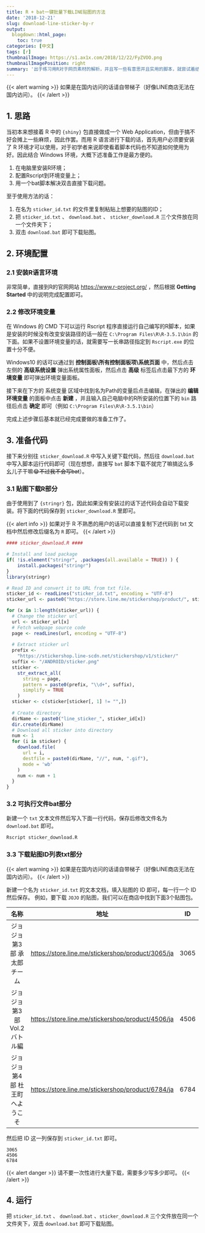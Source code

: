 ```yaml
---
title: R + bat一键批量下载LINE贴图的方法
date: '2018-12-21'
slug: download-line-sticker-by-r
output:
  blogdown::html_page:
    toc: true
categories: [中文]
tags: [r]
thumbnailImage: https://s1.ax1x.com/2018/12/22/FyZVOO.png
thumbnailImagePosition: right
summary: '出于练习用R对于网页素材的解析，并且写一些有意思并且实用的脚本，就尝试着结合Windows下的bat可执行文件捣鼓了这么一个东西。'
---
```


{{< alert warning >}}
如果是在国内访问的话请自带梯子（好像LINE商店无法在国内访问）。
{{< /alert >}}

## 1. 思路

当初本来想接着 R 中的 `{shiny}` 包直接做成一个 Web Application，但由于搞不好会摊上一些麻烦，因此作罢。而用 R 语言进行下载的话，首先用户必须要安装了 R 环境才可以使用，对于初学者来说即使看着脚本代码也不知道如何使用为好。因此结合 Windows 环境，大概下述准备工作是最方便的。

1. 在电脑里安装R环境；
2. 配置Rscript到环境变量上；
3. 用一个bat脚本解决双击直接下载问题。

至于使用方法的话：

1. 在名为 `sticker_id.txt` 的文件里复制粘贴上想要的贴图的ID；
2. 把 `sticker_id.txt` 、 `download.bat` 、 `sticker_download.R` 三个文件放在同一个文件夹下；
3. 双击 `download.bat` 即可下载贴图。

## 2. 环境配置

### 2.1 安装R语言环境

非常简单，直接到R的官网网站 https://www.r-project.org/ ，然后根据 **Getting Started** 中的说明完成配置即可。

### 2.2 修改环境变量

在 Windows 的 CMD 下可以运行 Rscript 程序直接运行自己编写的R脚本，如果是安装的时候没有改变安装路径的话一般在 `C:\Program Files\R\R-3.5.1\bin` 的下面。如果不设置环境变量的话，就需要写一长串路径指定到 `Rscript.exe` 的位置十分不便。

Windows10 的话可以通过到 **控制面板\所有控制面板项\系统页面** 中，然后点击左侧的 **高级系统设置** 弹出系统属性面板，然后点击 **高级** 标签后点击最下方的 **环境变量** 即可弹出环境变量面板。

接下来在下方的 系统变量 区域中找到名为Path的变量后点击编辑，在弹出的 **编辑环境变量** 的面板中点击 **新建** ，并且输入自己电脑中的R所安装的位置下的 `bin` 路径后点击 **确定** 即可（例如 `C:\Program Files\R\R-3.5.1\bin`）

完成上述步骤后基本就已经完成要做的准备工作了。

## 3. 准备代码

接下来分别往 `sticker_download.R` 中写入关键下载代码，然后往 `download.bat` 中写入脚本运行代码即可（现在想想，直接写 `bat` 脚本下载不就完了嘛搞这么多幺儿子干嘛😂~~不过我不会写bat~~）。

### 3.1 贴图下载R部分

由于使用到了 `{stringr}` 包，因此如果没有安装过的话下述代码会自动下载安装。将下面的代码保存到 `sticker_download.R` 里即可。

{{< alert info >}}
如果对于 R 不熟悉的用户的话可以直接复制下述代码到 txt 文档中然后修改后缀名为 `R` 即可。
{{< /alert >}}

```r
#### sticker_download.R ####

# Install and load package
if( !is.element("stringr", .packages(all.available = TRUE)) ) {
    install.packages("stringr")
}
library(stringr)

# Read ID and convert it to URL from txt file.
sticker_id <- readLines("sticker_id.txt", encoding = "UTF-8")
sticker_url <- paste0("https://store.line.me/stickershop/product/", sticker_id, "/ja")

for (x in 1:length(sticker_url)) {
  # Change the sticker url
  url <- sticker_url[x]
  # Fetch webpage source code
  page <- readLines(url, encoding = "UTF-8")
  
  # Extract sticker url
  prefix <-
    "https://stickershop.line-scdn.net/stickershop/v1/sticker/"
  suffix <- "/ANDROID/sticker.png"
  sticker <-
    str_extract_all(
      string = page,
      pattern = paste0(prefix, "\\d+", suffix),
      simplify = TRUE
    )
  sticker <- c(sticker[sticker[, 1] != "",])
  
  # Create directory
  dirName <- paste0("line_sticker_", sticker_id[x])
  dir.create(dirName)
  # Download all sticker into directory
  num <- 1
  for (i in sticker) {
    download.file(
      url = i,
      destfile = paste0(dirName, "//", num, ".gif"),
      mode = 'wb'
    )
    num <- num + 1
  }
}
```

### 3.2 可执行文件bat部分

新建一个 `txt` 文本文件然后写入下面一行代码，保存后修改文件名为 `download.bat` 即可。

```bash
Rscript sticker_download.R
```

### 3.3 下载贴图ID列表txt部分

{{< alert warning >}}
如果是在国内访问的话请自带梯子（好像LINE商店无法在国内访问）。
{{< /alert >}}

新建一个名为 `sticker_id.txt` 的文本文档，填入贴图的 ID 即可，每一行一个 ID 然后保存。 例如，要下载 `JOJO` 的贴图，我们可以在商店中找到下面3个贴图包。

**名称**|**地址**|**ID**
:-----:|:-----:|:-----:
ジョジョ 第3部 承太郎チーム|https://store.line.me/stickershop/product/3065/ja|3065
ジョジョ 第3部 Vol.2 バトル編|https://store.line.me/stickershop/product/4506/ja|4506
ジョジョ 第4部 杜王町へようこそ|https://store.line.me/stickershop/product/6784/ja|6784

然后把 ID 这一列保存到 `sticker_id.txt` 即可。

```
3065
4506
6784
```

{{< alert danger >}}
请不要一次性进行大量下载，需要多少写多少即可。
{{< /alert >}}

## 4. 运行

把 `sticker_id.txt` 、 `download.bat` 、`sticker_download.R` 三个文件放在同一个文件夹下，双击 `download.bat` 即可下载贴图。
